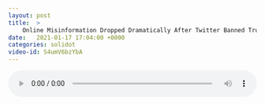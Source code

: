 ```yaml
---
layout: post
title:  >
    Online Misinformation Dropped Dramatically After Twitter Banned Trump
date:   2021-01-17 17:04:00 +0000
categories: solidot
video-id: S4umV6bzYbA
---
```


<audio src="/assets/27d308ac16cab61f41edb0363106f6eb.mp3" style="width: 100%;" controls></audio>


